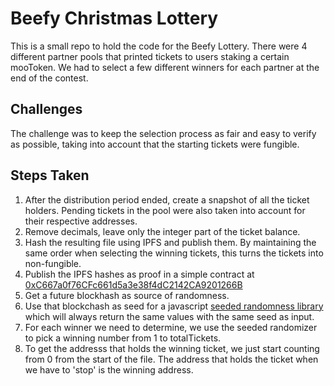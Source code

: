 # Beefy Christmas Lottery

This is a small repo to hold the code for the Beefy Lottery. There were 4 different partner pools that printed tickets to users staking a certain mooToken. We had to select a few different winners for each partner at the end of the contest.

## Challenges

The challenge was to keep the selection process as fair and easy to verify as possible, taking into account that the starting tickets were fungible.

## Steps Taken
1. After the distribution period ended, create a snapshot of all the ticket holders. Pending tickets in the pool were also taken into account for their respective addresses.
2. Remove decimals, leave only the integer part of the ticket balance.
3. Hash the resulting file using IPFS and publish them. By maintaining the same order when selecting the winning tickets, this turns the tickets into non-fungible.
4. Publish the IPFS hashes as proof in a simple contract at [0xC667a0f76CFc661d5a3e38f4dC2142CA9201266B](https://bscscan.com/address/)
5. Get a future blockhash as source of randomness. 
6. Use that blockchash as seed for a javascript [seeded randomness library](https://www.npmjs.com/package/seedrandom) which will always return the same values with the same seed as input. 
7. For each winner we need to determine, we use the seeded randomizer to pick a winning number from 1 to totalTickets.
8. To get the addresss that holds the winning ticket, we just start counting from 0 from the start of the file. The address that holds the ticket when we have to 'stop' is the winning address.
